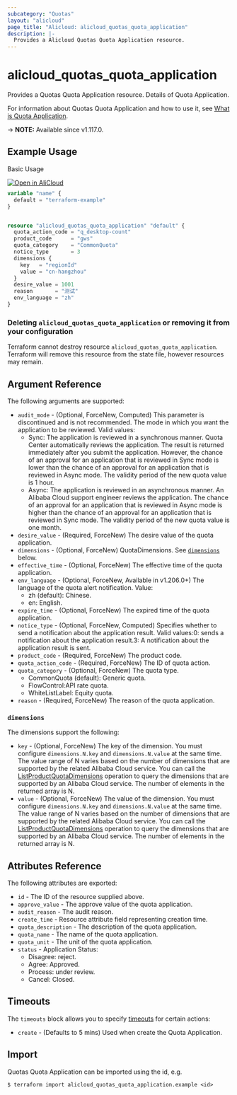```yaml
---
subcategory: "Quotas"
layout: "alicloud"
page_title: "Alicloud: alicloud_quotas_quota_application"
description: |-
  Provides a Alicloud Quotas Quota Application resource.
---
```


# alicloud_quotas_quota_application

Provides a Quotas Quota Application resource. Details of Quota Application.

For information about Quotas Quota Application and how to use it, see [What is Quota Application](https://www.alibabacloud.com/help/en/quota-center/developer-reference/api-quotas-2020-05-10-createquotaapplication).

-> **NOTE:** Available since v1.117.0.

## Example Usage

Basic Usage

<div style="display: block;margin-bottom: 40px;"><div class="oics-button" style="float: right;position: absolute;margin-bottom: 10px;">
  <a href="https://api.aliyun.com/terraform?resource=alicloud_quotas_quota_application&exampleId=3814f509-3245-3eca-4c43-9628e29a123cade386e9&activeTab=example&spm=docs.r.quotas_quota_application.0.3814f50932&intl_lang=EN_US" target="_blank">
    <img alt="Open in AliCloud" src="https://img.alicdn.com/imgextra/i1/O1CN01hjjqXv1uYUlY56FyX_!!6000000006049-55-tps-254-36.svg" style="max-height: 44px; max-width: 100%;">
  </a>
</div></div>

```terraform
variable "name" {
  default = "terraform-example"
}


resource "alicloud_quotas_quota_application" "default" {
  quota_action_code = "q_desktop-count"
  product_code      = "gws"
  quota_category    = "CommonQuota"
  notice_type       = 3
  dimensions {
    key   = "regionId"
    value = "cn-hangzhou"
  }
  desire_value = 1001
  reason       = "测试"
  env_language = "zh"
}
```

### Deleting `alicloud_quotas_quota_application` or removing it from your configuration

Terraform cannot destroy resource `alicloud_quotas_quota_application`. Terraform will remove this resource from the state file, however resources may remain.

## Argument Reference

The following arguments are supported:
* `audit_mode` - (Optional, ForceNew, Computed) This parameter is discontinued and is not recommended. The mode in which you want the application to be reviewed. Valid values:
  - Sync: The application is reviewed in a synchronous manner. Quota Center automatically reviews the application. The result is returned immediately after you submit the application. However, the chance of an approval for an application that is reviewed in Sync mode is lower than the chance of an approval for an application that is reviewed in Async mode. The validity period of the new quota value is 1 hour.
  - Async: The application is reviewed in an asynchronous manner. An Alibaba Cloud support engineer reviews the application. The chance of an approval for an application that is reviewed in Async mode is higher than the chance of an approval for an application that is reviewed in Sync mode. The validity period of the new quota value is one month.
* `desire_value` - (Required, ForceNew) The desire value of the quota application.
* `dimensions` - (Optional, ForceNew) QuotaDimensions. See [`dimensions`](#dimensions) below.
* `effective_time` - (Optional, ForceNew) The effective time of the quota application.
* `env_language` - (Optional, ForceNew, Available in v1.206.0+) The language of the quota alert notification. Value:
  - zh (default): Chinese.
  - en: English.
* `expire_time` - (Optional, ForceNew) The expired time of the quota application.
* `notice_type` - (Optional, ForceNew, Computed) Specifies whether to send a notification about the application result. Valid values:0: sends a notification about the application result.3: A notification about the application result is sent.
* `product_code` - (Required, ForceNew) The product code.
* `quota_action_code` - (Required, ForceNew) The ID of quota action.
* `quota_category` - (Optional, ForceNew) The quota type.
  - CommonQuota (default): Generic quota.
  - FlowControl:API rate quota.
  - WhiteListLabel: Equity quota.
* `reason` - (Required, ForceNew) The reason of the quota application.


### `dimensions`

The dimensions support the following:
* `key` - (Optional, ForceNew) The key of the dimension. You must configure `dimensions.N.key` and `dimensions.N.value` at the same time. The value range of N varies based on the number of dimensions that are supported by the related Alibaba Cloud service. You can call the [ListProductQuotaDimensions](https://next.api.aliyun.com/document/quotas/2020-05-10/ListProductQuotaDimensions) operation to query the dimensions that are supported by an Alibaba Cloud service. The number of elements in the returned array is N.
* `value` - (Optional, ForceNew) The value of the dimension. You must configure `dimensions.N.key` and `dimensions.N.value` at the same time. The value range of N varies based on the number of dimensions that are supported by the related Alibaba Cloud service. You can call the [ListProductQuotaDimensions](https://next.api.aliyun.com/document/quotas/2020-05-10/ListProductQuotaDimensions) operation to query the dimensions that are supported by an Alibaba Cloud service. The number of elements in the returned array is N.


## Attributes Reference

The following attributes are exported:
* `id` - The ID of the resource supplied above.
* `approve_value` - The approve value of the quota application.
* `audit_reason` - The audit reason.
* `create_time` - Resource attribute field representing creation time.
* `quota_description` - The description of the quota application.
* `quota_name` - The name of the quota application.
* `quota_unit` - The unit of the quota application.
* `status` - Application Status:
  - Disagree: reject.
  - Agree: Approved.
  - Process: under review.
  - Cancel: Closed.

## Timeouts

The `timeouts` block allows you to specify [timeouts](https://developer.hashicorp.com/terraform/language/resources/syntax#operation-timeouts) for certain actions:
* `create` - (Defaults to 5 mins) Used when create the Quota Application.

## Import

Quotas Quota Application can be imported using the id, e.g.

```shell
$ terraform import alicloud_quotas_quota_application.example <id>
```
